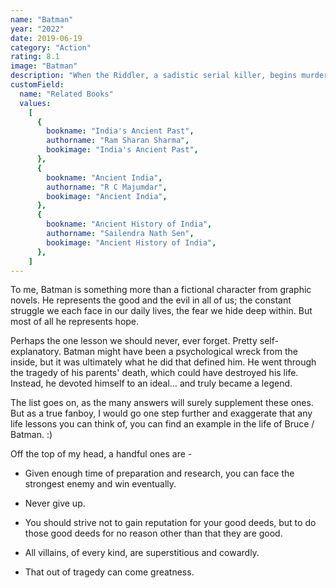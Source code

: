```yaml
---
name: "Batman"
year: "2022"
date: 2019-06-19
category: "Action"
rating: 8.1
image: "Batman"
description: "When the Riddler, a sadistic serial killer, begins murdering key political figures in Gotham, Batman is forced to investigate the city's hidden corruption and question his family's involvement."
customField:
  name: "Related Books"
  values:
    [
      {
        bookname: "India's Ancient Past",
        authorname: "Ram Sharan Sharma",
        bookimage: "India's Ancient Past",
      },
      {
        bookname: "Ancient India",
        authorname: "R C Majumdar",
        bookimage: "Ancient India",
      },
      {
        bookname: "Ancient History of India",
        authorname: "Sailendra Nath Sen",
        bookimage: "Ancient History of India",
      },
    ]
---
```


To me, Batman is something more than a fictional character from graphic novels. He represents the good and the evil in all of us; the constant struggle we each face in our daily lives, the fear we hide deep within. But most of all he represents hope.

Perhaps the one lesson we should never, ever forget. Pretty self-explanatory.
Batman might have been a psychological wreck from the inside, but it was ultimately what he did that defined him. He went through the tragedy of his parents' death, which could have destroyed his life. Instead, he devoted himself to an ideal… and truly became a legend.

The list goes on, as the many answers will surely supplement these ones.
But as a true fanboy, I would go one step further and exaggerate that any life lessons you can think of, you can find an example in the life of Bruce / Batman. :)

Off the top of my head, a handful ones are -

- Given enough time of preparation and research, you can face the strongest enemy and win eventually.

- Never give up.

- You should strive not to gain reputation for your good deeds, but to do those good deeds for no reason other than that they are good.

- All villains, of every kind, are superstitious and cowardly.

- That out of tragedy can come greatness.
